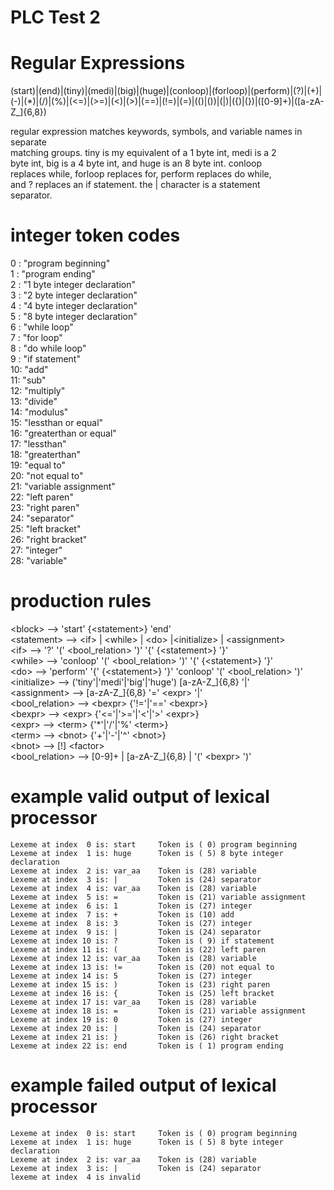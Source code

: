 # PLC Test 2
# Regular Expressions
(start)|(end)|(tiny)|(medi)|(big)|(huge)|(conloop)|(forloop)|(perform)|(\?)|(\+)|(-)|(\*)|(\/)|(%)|(<=)|(>=)|(<)|(>)|(==)|(\!=)|(=)|(\()|(\))|(\|)|(\{)|(\})|([0-9]+)|([a-zA-Z_]{6,8})

regular expression matches keywords, symbols, and variable names in separate  
matching groups. tiny is my equivalent of a 1 byte int, medi is a 2  
byte int, big is a 4 byte int, and huge is an 8 byte int. conloop  
replaces while, forloop replaces for, perform replaces do while,  
and ? replaces an if statement. the | character is a statement  
separator.

# integer token codes
0 : "program beginning"  
1 : "program ending"  
2 : "1 byte integer declaration"  
3 : "2 byte integer declaration"  
4 : "4 byte integer declaration"  
5 : "8 byte integer declaration"  
6 : "while loop"  
7 : "for loop"  
8 : "do while loop"  
9 : "if statement"  
10: "add"  
11: "sub"  
12: "multiply"  
13: "divide"  
14: "modulus"  
15: "lessthan or equal"  
16: "greaterthan or equal"  
17: "lessthan"  
18: "greaterthan"  
19: "equal to"  
20: "not equal to"  
21: "variable assignment"  
22: "left paren"  
23: "right paren"  
24: "separator"  
25: "left bracket"  
26: "right bracket"  
27: "integer"  
28: "variable"  

# production rules

&lt;block&gt; --> 'start' {&lt;statement&gt;} 'end'  
&lt;statement&gt; --> &lt;if&gt; | &lt;while&gt; | &lt;do&gt; |&lt;initialize&gt; | &lt;assignment&gt;  
&lt;if&gt; --> '?' '(' &lt;bool_relation&gt; ')' '{' {&lt;statement&gt;} '}'  
&lt;while&gt; --> 'conloop' '(' &lt;bool_relation&gt; ')' '{' {&lt;statement&gt;} '}'  
&lt;do&gt; --> 'perform' '{' {&lt;statement&gt;} '}' 'conloop' '(' &lt;bool_relation&gt; ')'  
&lt;initialize&gt; --> ('tiny'|'medi'|'big'|'huge') [a-zA-Z_]{6,8} '|'  
&lt;assignment&gt; --> [a-zA-Z_]{6,8} '=' &lt;expr&gt; '|'  
&lt;bool_relation&gt; --> &lt;bexpr&gt; {'!='|'==' &lt;bexpr&gt;}  
&lt;bexpr&gt; --> &lt;expr&gt; {'<='|'>='|'<'|'>' &lt;expr&gt;}  
&lt;expr&gt; --> &lt;term&gt; {'\*'|'/'|'%' &lt;term&gt;}  
&lt;term&gt; --> &lt;bnot&gt; {'+'|'-'|'^' &lt;bnot&gt;}  
&lt;bnot&gt; --> [!] &lt;factor&gt;  
&lt;bool_relation&gt; --> [0-9]+ | [a-zA-Z_]{6,8} | '(' &lt;bexpr&gt; ')'  

# example valid output of lexical processor
```
Lexeme at index  0 is: start     Token is ( 0) program beginning
Lexeme at index  1 is: huge      Token is ( 5) 8 byte integer declaration
Lexeme at index  2 is: var_aa    Token is (28) variable
Lexeme at index  3 is: |         Token is (24) separator
Lexeme at index  4 is: var_aa    Token is (28) variable
Lexeme at index  5 is: =         Token is (21) variable assignment
Lexeme at index  6 is: 1         Token is (27) integer
Lexeme at index  7 is: +         Token is (10) add
Lexeme at index  8 is: 3         Token is (27) integer
Lexeme at index  9 is: |         Token is (24) separator
Lexeme at index 10 is: ?         Token is ( 9) if statement
Lexeme at index 11 is: (         Token is (22) left paren
Lexeme at index 12 is: var_aa    Token is (28) variable
Lexeme at index 13 is: !=        Token is (20) not equal to
Lexeme at index 14 is: 5         Token is (27) integer
Lexeme at index 15 is: )         Token is (23) right paren
Lexeme at index 16 is: {         Token is (25) left bracket
Lexeme at index 17 is: var_aa    Token is (28) variable
Lexeme at index 18 is: =         Token is (21) variable assignment
Lexeme at index 19 is: 0         Token is (27) integer
Lexeme at index 20 is: |         Token is (24) separator
Lexeme at index 21 is: }         Token is (26) right bracket
Lexeme at index 22 is: end       Token is ( 1) program ending
```

# example failed output of lexical processor
```
Lexeme at index  0 is: start     Token is ( 0) program beginning
Lexeme at index  1 is: huge      Token is ( 5) 8 byte integer declaration
Lexeme at index  2 is: var_aa    Token is (28) variable
Lexeme at index  3 is: |         Token is (24) separator
lexeme at index  4 is invalid
```
